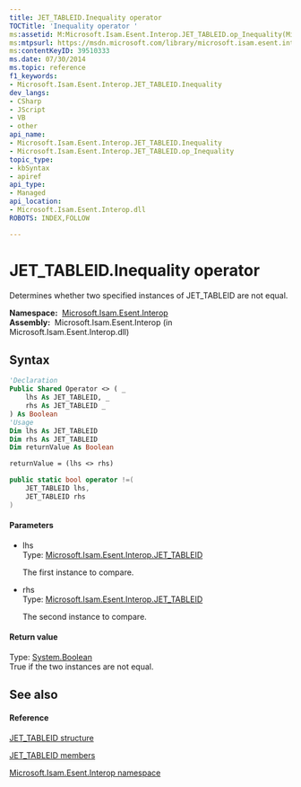 ```yaml
---
title: JET_TABLEID.Inequality operator 
TOCTitle: 'Inequality operator '
ms:assetid: M:Microsoft.Isam.Esent.Interop.JET_TABLEID.op_Inequality(Microsoft.Isam.Esent.Interop.JET_TABLEID,Microsoft.Isam.Esent.Interop.JET_TABLEID)
ms:mtpsurl: https://msdn.microsoft.com/library/microsoft.isam.esent.interop.jet_tableid.op_inequality(v=EXCHG.10)
ms:contentKeyID: 39510333
ms.date: 07/30/2014
ms.topic: reference
f1_keywords:
- Microsoft.Isam.Esent.Interop.JET_TABLEID.Inequality
dev_langs:
- CSharp
- JScript
- VB
- other
api_name: 
- Microsoft.Isam.Esent.Interop.JET_TABLEID.Inequality
- Microsoft.Isam.Esent.Interop.JET_TABLEID.op_Inequality
topic_type: 
- kbSyntax
- apiref
api_type: 
- Managed
api_location: 
- Microsoft.Isam.Esent.Interop.dll
ROBOTS: INDEX,FOLLOW

---
```


# JET_TABLEID.Inequality operator

Determines whether two specified instances of JET_TABLEID are not equal.

**Namespace:**  [Microsoft.Isam.Esent.Interop](./microsoft.isam.esent.interop-namespace.md)  
**Assembly:**  Microsoft.Isam.Esent.Interop (in Microsoft.Isam.Esent.Interop.dll)

## Syntax

``` vb
'Declaration
Public Shared Operator <> ( _
    lhs As JET_TABLEID, _
    rhs As JET_TABLEID _
) As Boolean
'Usage
Dim lhs As JET_TABLEID
Dim rhs As JET_TABLEID
Dim returnValue As Boolean

returnValue = (lhs <> rhs)
```

``` csharp
public static bool operator !=(
    JET_TABLEID lhs,
    JET_TABLEID rhs
)
```

#### Parameters

  - lhs  
    Type: [Microsoft.Isam.Esent.Interop.JET_TABLEID](./jet-tableid-structure.md)  
    
    The first instance to compare.

<!-- end list -->

  - rhs  
    Type: [Microsoft.Isam.Esent.Interop.JET_TABLEID](./jet-tableid-structure.md)  
    
    The second instance to compare.

#### Return value

Type: [System.Boolean](/dotnet/api/system.boolean)  
True if the two instances are not equal.  

## See also

#### Reference

[JET_TABLEID structure](./jet-tableid-structure.md)

[JET_TABLEID members](./jet-tableid-members.md)

[Microsoft.Isam.Esent.Interop namespace](./microsoft.isam.esent.interop-namespace.md)